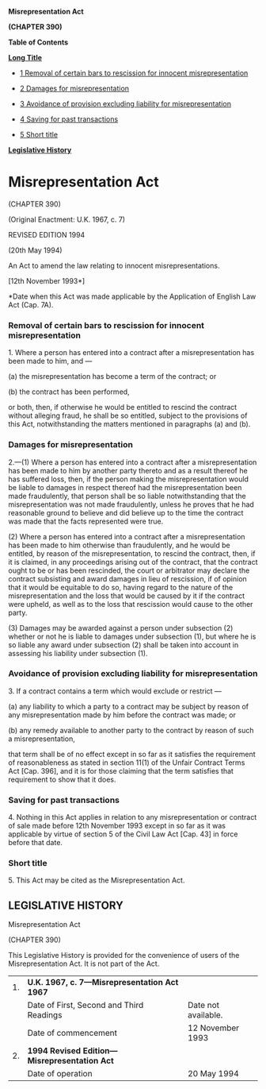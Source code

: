 **Misrepresentation Act**

**(CHAPTER 390)**

**Table of Contents**

[**Long Title**](#Misrepresentation-Act)

- [1 Removal of certain bars to rescission for innocent misrepresentation](#Removal-of-certain-bars-to-rescission-for-innocent-misrepresentation)

- [2 Damages for misrepresentation](#Damages-for-misrepresentation)

- [3 Avoidance of provision excluding liability for misrepresentation](#Avoidance-of-provision-excluding-liability-for-misrepresentation)

- [4 Saving for past transactions](#Saving-for-past-transactions)

- [5 Short title](#Short-title)

[**Legislative History**](#Legislative-History)

# Misrepresentation Act

(CHAPTER 390)

(Original Enactment: U.K. 1967, c. 7)

REVISED EDITION 1994

(20th May 1994)

An Act to amend the law relating to innocent misrepresentations.

[12th November 1993\*]

\*Date when this Act was made applicable by the Application of English Law Act (Cap. 7A).

### Removal of certain bars to rescission for innocent misrepresentation

1\. Where a person has entered into a contract after a misrepresentation has been made to him, and —

(a) the misrepresentation has become a term of the contract; or

(b) the contract has been performed,

or both, then, if otherwise he would be entitled to rescind the contract without alleging fraud, he shall be so entitled, subject to the provisions of this Act, notwithstanding the matters mentioned in paragraphs (a) and (b).

### Damages for misrepresentation

2\.—(1) Where a person has entered into a contract after a misrepresentation has been made to him by another party thereto and as a result thereof he has suffered loss, then, if the person making the misrepresentation would be liable to damages in respect thereof had the misrepresentation been made fraudulently, that person shall be so liable notwithstanding that the misrepresentation was not made fraudulently, unless he proves that he had reasonable ground to believe and did believe up to the time the contract was made that the facts represented were true.

(2) Where a person has entered into a contract after a misrepresentation has been made to him otherwise than fraudulently, and he would be entitled, by reason of the misrepresentation, to rescind the contract, then, if it is claimed, in any proceedings arising out of the contract, that the contract ought to be or has been rescinded, the court or arbitrator may declare the contract subsisting and award damages in lieu of rescission, if of opinion that it would be equitable to do so, having regard to the nature of the misrepresentation and the loss that would be caused by it if the contract were upheld, as well as to the loss that rescission would cause to the other party.

(3) Damages may be awarded against a person under subsection (2) whether or not he is liable to damages under subsection (1), but where he is so liable any award under subsection (2) shall be taken into account in assessing his liability under subsection (1).

### Avoidance of provision excluding liability for misrepresentation

3\. If a contract contains a term which would exclude or restrict —

(a) any liability to which a party to a contract may be subject by reason of any misrepresentation made by him before the contract was made; or

(b) any remedy available to another party to the contract by reason of such a misrepresentation,

that term shall be of no effect except in so far as it satisfies the requirement of reasonableness as stated in section 11(1) of the Unfair Contract Terms Act [Cap. 396], and it is for those claiming that the term satisfies that requirement to show that it does.

### Saving for past transactions

4\. Nothing in this Act applies in relation to any misrepresentation or contract of sale made before 12th November 1993 except in so far as it was applicable by virtue of section 5 of the Civil Law Act [Cap. 43] in force before that date.

### Short title

5\. This Act may be cited as the Misrepresentation Act.

## LEGISLATIVE HISTORY

Misrepresentation Act

(CHAPTER 390)

This Legislative History is provided for the convenience of users of the Misrepresentation Act. It is not part of the Act.

||||
|:-|:-|:-|
|1.|**U.K. 1967, c. 7—Misrepresentation Act 1967**|
||Date of First, Second and Third Readings|Date not available.|
||Date of commencement|12 November 1993|
|2.|**1994 Revised Edition—Misrepresentation Act**|
||Date of operation|20 May 1994|
